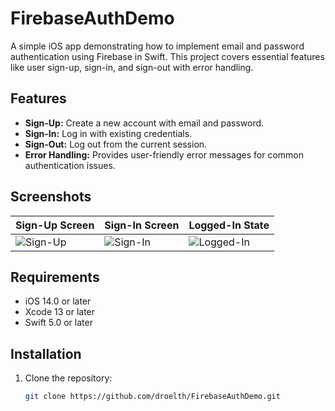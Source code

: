 
# FirebaseAuthDemo

A simple iOS app demonstrating how to implement email and password authentication using Firebase in Swift. This project covers essential features like user sign-up, sign-in, and sign-out with error handling.

## Features

- **Sign-Up:** Create a new account with email and password.
- **Sign-In:** Log in with existing credentials.
- **Sign-Out:** Log out from the current session.
- **Error Handling:** Provides user-friendly error messages for common authentication issues.

## Screenshots

| Sign-Up Screen | Sign-In Screen | Logged-In State |
|-----------------|----------------|------------------|
| ![Sign-Up](images/signup.gif) | ![Sign-In](images/signin.gif) | ![Logged-In](images/loggedin.gif) |

## Requirements

- iOS 14.0 or later
- Xcode 13 or later
- Swift 5.0 or later

## Installation

1. Clone the repository:
   ```bash
   git clone https://github.com/droelth/FirebaseAuthDemo.git

